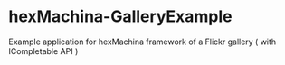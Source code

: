 # hexMachina-GalleryExample
Example application for hexMachina framework of a Flickr gallery ( with ICompletable API )
